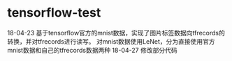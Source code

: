 ﻿# tensorflow-test
18-04-23
基于tensorflow官方的mnist数据，实现了图片标签数据向tfrecords的转换，并对tfrecords进行读写。
对mnist数据使用LeNet，分为直接使用官方mnist数据和自己的tfrecords数据两种
18-04-27
修改部分代码